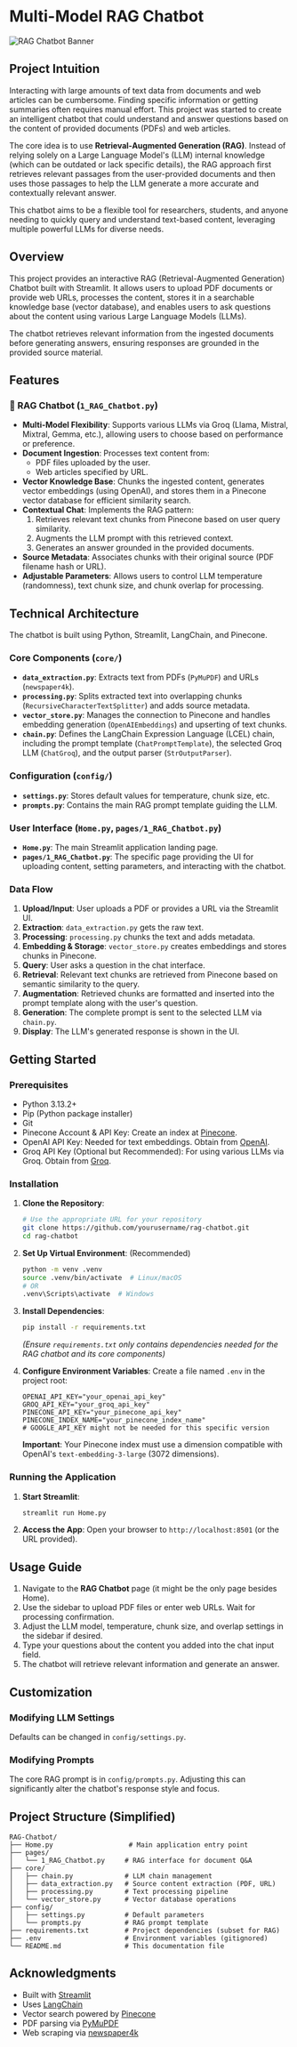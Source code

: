 # Multi-Model RAG Chatbot

![RAG Chatbot Banner](https://)

## Project Intuition

Interacting with large amounts of text data from documents and web articles can be cumbersome. Finding specific information or getting summaries often requires manual effort. This project was started to create an intelligent chatbot that could understand and answer questions based on the content of provided documents (PDFs) and web articles.

The core idea is to use **Retrieval-Augmented Generation (RAG)**. Instead of relying solely on a Large Language Model's (LLM) internal knowledge (which can be outdated or lack specific details), the RAG approach first retrieves relevant passages from the user-provided documents and then uses those passages to help the LLM generate a more accurate and contextually relevant answer.

This chatbot aims to be a flexible tool for researchers, students, and anyone needing to quickly query and understand text-based content, leveraging multiple powerful LLMs for diverse needs.

## Overview

This project provides an interactive RAG (Retrieval-Augmented Generation) Chatbot built with Streamlit. It allows users to upload PDF documents or provide web URLs, processes the content, stores it in a searchable knowledge base (vector database), and enables users to ask questions about the content using various Large Language Models (LLMs).

The chatbot retrieves relevant information from the ingested documents before generating answers, ensuring responses are grounded in the provided source material.

## Features

### 🤖 RAG Chatbot (`1_RAG_Chatbot.py`)
- **Multi-Model Flexibility**: Supports various LLMs via Groq (Llama, Mistral, Mixtral, Gemma, etc.), allowing users to choose based on performance or preference.
- **Document Ingestion**: Processes text content from:
    - PDF files uploaded by the user.
    - Web articles specified by URL.
- **Vector Knowledge Base**: Chunks the ingested content, generates vector embeddings (using OpenAI), and stores them in a Pinecone vector database for efficient similarity search.
- **Contextual Chat**: Implements the RAG pattern:
    1. Retrieves relevant text chunks from Pinecone based on user query similarity.
    2. Augments the LLM prompt with this retrieved context.
    3. Generates an answer grounded in the provided documents.
- **Source Metadata**: Associates chunks with their original source (PDF filename hash or URL).
- **Adjustable Parameters**: Allows users to control LLM temperature (randomness), text chunk size, and chunk overlap for processing.

## Technical Architecture

The chatbot is built using Python, Streamlit, LangChain, and Pinecone.

### Core Components (`core/`)

- **`data_extraction.py`**: Extracts text from PDFs (`PyMuPDF`) and URLs (`newspaper4k`).
- **`processing.py`**: Splits extracted text into overlapping chunks (`RecursiveCharacterTextSplitter`) and adds source metadata.
- **`vector_store.py`**: Manages the connection to Pinecone and handles embedding generation (`OpenAIEmbeddings`) and upserting of text chunks.
- **`chain.py`**: Defines the LangChain Expression Language (LCEL) chain, including the prompt template (`ChatPromptTemplate`), the selected Groq LLM (`ChatGroq`), and the output parser (`StrOutputParser`).

### Configuration (`config/`)

- **`settings.py`**: Stores default values for temperature, chunk size, etc.
- **`prompts.py`**: Contains the main RAG prompt template guiding the LLM.

### User Interface (`Home.py`, `pages/1_RAG_Chatbot.py`)

- **`Home.py`**: The main Streamlit application landing page.
- **`pages/1_RAG_Chatbot.py`**: The specific page providing the UI for uploading content, setting parameters, and interacting with the chatbot.

### Data Flow

1. **Upload/Input**: User uploads a PDF or provides a URL via the Streamlit UI.
2. **Extraction**: `data_extraction.py` gets the raw text.
3. **Processing**: `processing.py` chunks the text and adds metadata.
4. **Embedding & Storage**: `vector_store.py` creates embeddings and stores chunks in Pinecone.
5. **Query**: User asks a question in the chat interface.
6. **Retrieval**: Relevant text chunks are retrieved from Pinecone based on semantic similarity to the query.
7. **Augmentation**: Retrieved chunks are formatted and inserted into the prompt template along with the user's question.
8. **Generation**: The complete prompt is sent to the selected LLM via `chain.py`.
9. **Display**: The LLM's generated response is shown in the UI.

## Getting Started

### Prerequisites

- Python 3.13.2+
- Pip (Python package installer)
- Git
- Pinecone Account & API Key: Create an index at [Pinecone](https://www.pinecone.io/).
- OpenAI API Key: Needed for text embeddings. Obtain from [OpenAI](https://platform.openai.com/signup/).
- Groq API Key (Optional but Recommended): For using various LLMs via Groq. Obtain from [Groq](https://groq.com/).

### Installation

1.  **Clone the Repository**:
    ```bash
    # Use the appropriate URL for your repository
    git clone https://github.com/yourusername/rag-chatbot.git
    cd rag-chatbot
    ```

2.  **Set Up Virtual Environment**: (Recommended)
    ```bash
    python -m venv .venv
    source .venv/bin/activate  # Linux/macOS
    # OR
    .venv\Scripts\activate  # Windows
    ```

3.  **Install Dependencies**:
    ```bash
    pip install -r requirements.txt
    ```
    *(Ensure `requirements.txt` only contains dependencies needed for the RAG chatbot and its core components)*

4.  **Configure Environment Variables**:
    Create a file named `.env` in the project root:
    ```dotenv
    OPENAI_API_KEY="your_openai_api_key"
    GROQ_API_KEY="your_groq_api_key"
    PINECONE_API_KEY="your_pinecone_api_key"
    PINECONE_INDEX_NAME="your_pinecone_index_name"
    # GOOGLE_API_KEY might not be needed for this specific version
    ```
    **Important**: Your Pinecone index must use a dimension compatible with OpenAI's `text-embedding-3-large` (3072 dimensions).

### Running the Application

1.  **Start Streamlit**:
    ```bash
    streamlit run Home.py
    ```

2.  **Access the App**: Open your browser to `http://localhost:8501` (or the URL provided).

## Usage Guide

1.  Navigate to the **RAG Chatbot** page (it might be the only page besides Home).
2.  Use the sidebar to upload PDF files or enter web URLs. Wait for processing confirmation.
3.  Adjust the LLM model, temperature, chunk size, and overlap settings in the sidebar if desired.
4.  Type your questions about the content you added into the chat input field.
5.  The chatbot will retrieve relevant information and generate an answer.

## Customization

### Modifying LLM Settings

Defaults can be changed in `config/settings.py`.

### Modifying Prompts

The core RAG prompt is in `config/prompts.py`. Adjusting this can significantly alter the chatbot's response style and focus.

## Project Structure (Simplified)

```
RAG-Chatbot/
├── Home.py                   # Main application entry point
├── pages/
│   └── 1_RAG_Chatbot.py     # RAG interface for document Q&A
├── core/
│   ├── chain.py             # LLM chain management
│   ├── data_extraction.py   # Source content extraction (PDF, URL)
│   ├── processing.py        # Text processing pipeline
│   └── vector_store.py      # Vector database operations
├── config/
│   ├── settings.py          # Default parameters
│   └── prompts.py           # RAG prompt template
├── requirements.txt         # Project dependencies (subset for RAG)
├── .env                     # Environment variables (gitignored)
└── README.md                # This documentation file
```

## Acknowledgments

-   Built with [Streamlit](https://streamlit.io/)
-   Uses [LangChain](https://www.langchain.com/)
-   Vector search powered by [Pinecone](https://www.pinecone.io/)
-   PDF parsing via [PyMuPDF](https://pymupdf.readthedocs.io/)
-   Web scraping via [newspaper4k](https://github.com/funkeeler/newspaper4k)
